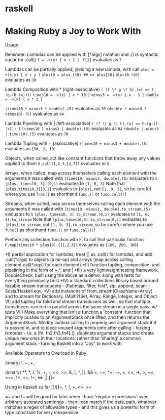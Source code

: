 # raskell
Making Ruby a Joy to Work With 
=======


Usage:

Reminder: Lambdas can be applied with [\*args] notation and .() is syntactic sugar for .call()
```f = ->(x) { x + 2 } ```
```f[1]``` evaluates as ```3```


Lambdas can be partially applied, yielding a new lambda, with call
```plus = ->(x,y) { x + y }```
```plus10 = plus.(10) ## or plus[10]```
```plus10.(20)``` evaluates as ```30```

Lambda Composition with \* (right-associative) ```( (f \* g \* h).(x) == f.(g.(h.(x))))```
```times10 = ->(x) { x * 10 }```
```minus3 = ->(x) { x - 3 }```
```double = ->(x) { x * 2 }```

```(times10 * minus3 * double).(5)``` evaluates as ```70```
```(double * minus3 * times10).(5)``` evaluates as ```94```


Lambda Pipelining with \| (left-associative)  ```( (f \| g \| h).(x) == h.(g.(f.(x))) )```
```(times10 | minus3 | double).(5)``` evaluates as ```94```
```(double | minus3 | times10).(5)``` evaluates as ```70```

Lambda Tupling with + (associative)
```(times10 + minus3 + double).(5)``` evaluates as ```[50, 2, 10]```

Objects, when called, act like constant functions that throw away any values applied to them
```5.call(1,2,3,[4,7])``` evaluates to ```5```

Arrays, when called, map across themselves calling each element with the arguments it was called with
```[times10, minus3, double].(5)``` evaluates to ```5```
```[plus, times10, 3].(0,1)``` evaluates to ```[1, 0, 3]```
Note that ```[plus,times10,3][0,1]``` evaluates to ```[plus]```, not ```[1, 0, 3]```, so be careful where you use ```func[]``` as shorthand ```func.()``` or ```func.call()```!

Streams, when called, map across themselves calling each element with the arguments it was called with
```[times10, minus3, double].to_stream.(5)``` evaluates to ```5```
```[plus, times10, 3].to_stream.(0,1)``` evaluates to ```[1, 0, 3].to_stream```
Note that ```[plus,times10,3].to_stream[0,1]``` evaluates to ```[plus].to_stream```, not ```[1, 0, 3].to_stream```, so be careful where you use ```func[]``` as shorthand ```func.()``` or ```func.call()```!

Preface any collection function with F. to call that particular function
```F.map(times10 * plus10).([1,2,3])``` evaluates as ```[100, 200, 300]```


\*I) partial application for lambdas, treat [] as .call() for lambdas, and add .call(\*args) to objects (a no-op) and arrays (map across calling element.call(\*args) for each element)
\*II) function tupling, composition, and pipelining in the form of +,\*, and \|
\*III) a very lightweight testing framework, DoubleCheck, built using the above as a demo, along with tests for everything previously built
\*IV) a standard collections library based around fusable stream transducers - (flat)map, filter, fold\*, zip, append, scanl - Scala/Haskell eqv.
\*V) add instances of from_stream(ClassName=Array) and to_stream for Dictionary, (Multi?)Set, Array, Range, Integer, and Object
VI) add tupling for foldl and stream transducers as well, so that multiple transducers can run in parallel across the same stream in a single pass, w/ tests
VII) Make everything that isn't a function a 'constant' function that implicitly pushes to an ArgumentStack once lifted, and then returns the ArgumentStack. Modify lambda calling to properly use argument stack if it is passed in, and to place unused arguments onto after calling - forking lambdas - i.e. a [fn, fn2,fn3,fn4].(), duplicate argument stacks and create unique new ones in their locations, rather than 'sharing' a common argument stack - turning Raskell into a "Joy" to *work* with



Available Operators to Overload in Ruby

(unary)
!, ~, +, \- 

(binary)
\*\*, \*, /, %, +, \-, <<, >>, &, \|, ^, ||. &&
=, +=, \*=, -=, 
<, <=, =>, >, ==, ===, !=, =~, !~, <=>
[],[]=

Using in Raskell so far
[]/[]=, \*, \|, +, <=, >=



=~ and !~ will be good for later when I have 'regular expressions' over arbitrary asterated semirings - then i can match if the data, path, whatever matches a regex of allowable types - and this gives us a powerful form of type constraint for very inexpensive




